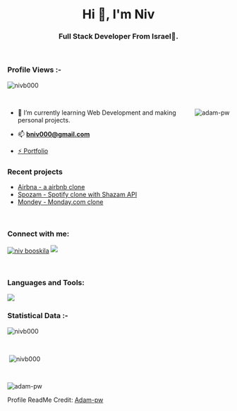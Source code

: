 <h1 align="center">Hi 👋, I'm Niv</h1>
<h3 align="center">Full Stack Developer From Israel🌟.</h3>

<br>

<p align="right"> <h3>Profile Views :-</h3> <img src="https://komarev.com/ghpvc/?username=nivb000&label=Profile%20views&color=0e75b6&style=flat"
    alt="nivb000" /> 
  </p>

<br>

<p><img align="right" src="https://github.com/Adam-pw/Adam-pw/blob/main/animation_500_kxa883sd.gif" alt="adam-pw" /></p>


- 🌱 I’m currently learning Web Development and making personal projects.

- 📫 **bniv000@gmail.com**

- <a href="https://nivb.netlify.app" target="_blank">⚡ Portfolio</a>

### Recent projects

- [Airbna - a airbnb clone](https://github.com/nivb000/sprint4-frontend)
- [Spozam - Spotify clone with Shazam API](https://github.com/nivb000/spozam)
- [Mondey - Monday.com clone](https://mondey.up.railway.app/)

<br>

<h3 align="left">Connect with me:</h3>
<p align="left">
	<a href="https://www.linkedin.com/in/niv-booskila-8095781ba/" target="blank">
		<img align="center" src="https://img.icons8.com/doodle/40/000000/linkedin--v2.png" alt="niv booskila" /></a>
	<a target="_blank" href="https://stackoverflow.com/users/9758104/niv">
		<img src="https://img.icons8.com/external-tal-revivo-color-tal-revivo/40/000000/external-stack-overflow-is-a-question-and-answer-site-for-professional-logo-color-tal-revivo.png"></a>
</p>

<br>

<h3 align="left">Languages and Tools:</h3>
<img src="https://skillicons.dev/icons?i=react,nextjs,vuejs,angular,redux,nodejs,express,mongodb,postgresql,scss,tailwindcss,html,css,javascript,typescript,python&perline=7" />


<br>

<h3>Statistical Data :-</h3>
<p><img align="center"
    src="https://github-readme-stats.vercel.app/api/top-langs?username=nivb000&show_icons=true&locale=en&bg_color=0d1117&text_color=ffffff&layout=compact"
    alt="nivb000" 
    bg_color=#808080/></p>

<br>

<p>&nbsp;<img align="center" src="https://github-readme-stats.vercel.app/api?username=nivb000&show_icons=true&locale=en&bg_color=0d1117&text_color=ffffff&repo=convoychat"
    alt="nivb000" /></p>

<br>

<p><img align="center" src="https://github-readme-streak-stats.herokuapp.com/?user=Adam-pw&theme=dark&background=0d1117&date_format=M%20j%5B%2C%20Y%5D" alt="adam-pw" /></p>


Profile ReadMe Credit: [Adam-pw](https://github.com/Adam-pw)
